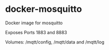 docker-mosquitto
================

Docker image for mosquitto


Exposes Ports 1883 and 8883

Volumes: /mqtt/config, /mqtt/data and /mqtt/log


